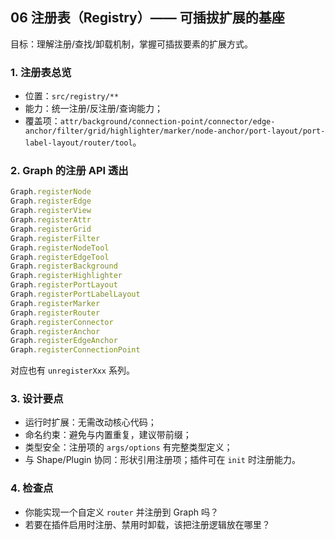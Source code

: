 ## 06 注册表（Registry）—— 可插拔扩展的基座

目标：理解注册/查找/卸载机制，掌握可插拔要素的扩展方式。

### 1. 注册表总览

- 位置：`src/registry/**`
- 能力：统一注册/反注册/查询能力；
- 覆盖项：`attr/background/connection-point/connector/edge-anchor/filter/grid/highlighter/marker/node-anchor/port-layout/port-label-layout/router/tool`。

### 2. Graph 的注册 API 透出

```ts
Graph.registerNode
Graph.registerEdge
Graph.registerView
Graph.registerAttr
Graph.registerGrid
Graph.registerFilter
Graph.registerNodeTool
Graph.registerEdgeTool
Graph.registerBackground
Graph.registerHighlighter
Graph.registerPortLayout
Graph.registerPortLabelLayout
Graph.registerMarker
Graph.registerRouter
Graph.registerConnector
Graph.registerAnchor
Graph.registerEdgeAnchor
Graph.registerConnectionPoint
```

对应也有 `unregisterXxx` 系列。

### 3. 设计要点

- 运行时扩展：无需改动核心代码；
- 命名约束：避免与内置重复，建议带前缀；
- 类型安全：注册项的 `args/options` 有完整类型定义；
- 与 Shape/Plugin 协同：形状引用注册项；插件可在 `init` 时注册能力。

### 4. 检查点

- 你能实现一个自定义 `router` 并注册到 Graph 吗？
- 若要在插件启用时注册、禁用时卸载，该把注册逻辑放在哪里？



